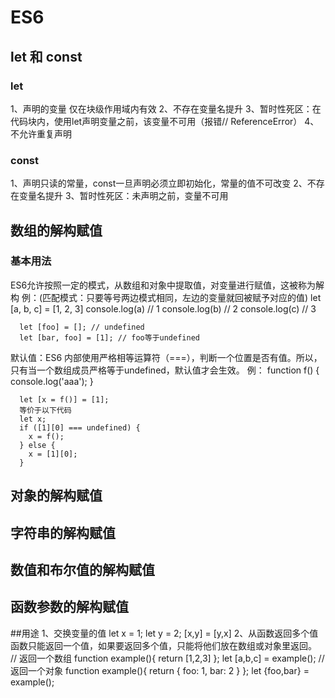 # ES6

## let 和 const

### let
  1、声明的变量 仅在块级作用域内有效
  2、不存在变量名提升
  3、暂时性死区：在代码块内，使用let声明变量之前，该变量不可用（报错// ReferenceError）
  4、不允许重复声明
### const
  1、声明只读的常量，const一旦声明必须立即初始化，常量的值不可改变
  2、不存在变量名提升
  3、暂时性死区：未声明之前，变量不可用

## 数组的解构赋值

### 基本用法
  ES6允许按照一定的模式，从数组和对象中提取值，对变量进行赋值，这被称为解构
    例：(匹配模式：只要等号两边模式相同，左边的变量就回被赋予对应的值)
      let [a, b, c] = [1, 2, 3]
      console.log(a) // 1
      console.log(b) // 2
      console.log(c) // 3

      let [foo] = []; // undefined
      let [bar, foo] = [1]; // foo等于undefined

  默认值：ES6 内部使用严格相等运算符（===），判断一个位置是否有值。所以，只有当一个数组成员严格等于undefined，默认值才会生效。
    例：
      function f() {
        console.log('aaa');
      }

      let [x = f()] = [1];
      等价于以下代码
      let x;
      if ([1][0] === undefined) {
        x = f();
      } else {
        x = [1][0];
      }

## 对象的解构赋值
## 字符串的解构赋值
## 数值和布尔值的解构赋值
## 函数参数的解构赋值

##用途
  1、交换变量的值
    let x = 1;
    let y = 2;
    [x,y] = [y,x]
  2、从函数返回多个值
  函数只能返回一个值，如果要返回多个值，只能将他们放在数组或对象里返回。
    // 返回一个数组
    function example(){
      return [1,2,3]
    };
    let [a,b,c] = example();
    // 返回一个对象
    function example(){
      return {
        foo: 1,
        bar: 2
      }
    };
    let {foo,bar} = example();

        